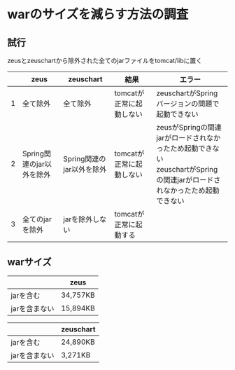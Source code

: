# warのサイズを減らす方法の調査

## 試行

zeusとzeuschartから除外された全てのjarファイルをtomcat/libに置く

<table>
	<thead>
		<tr>
			<th></th>
			<th>zeus</th>
			<th>zeuschart</th>
			<th>結果</th>
			<th>エラー</th>
		</tr>
	</thead>
	<tbody>
		<tr>
			<td>1</td>
			<td>全て除外</td>
			<td>全て除外</td>
			<td>tomcatが正常に起動しない</td>
			<td>zeuschartがSpringバージョンの問題で起動できない</td>
		</tr>
		<tr>
			<td>2</td>
			<td>Spring関連のjar以外を除外</td>
			<td>Spring関連のjar以外を除外</td>
			<td>tomcatが正常に起動しない</td>
			<td>zeusがSpringの関連jarがロードされなかったため起動できない<br>zeuschartがSpringの関連jarがロードされなかったため起動できない</td>
		</tr>
		<tr>
			<td>3</td>
			<td>全てのjarを除外</td>
			<td>jarを除外しない</td>
			<td>tomcatが正常に起動する</td>
			<td></td>
		</tr>
	</tbody>
</table>

## warサイズ

||zeus|
|-|-|
|jarを含む|34,757KB|
|jarを含まない|15,894KB|

||zeuschart|
|-|-|
|jarを含む|24,890KB|
|jarを含まない|3,271KB|
